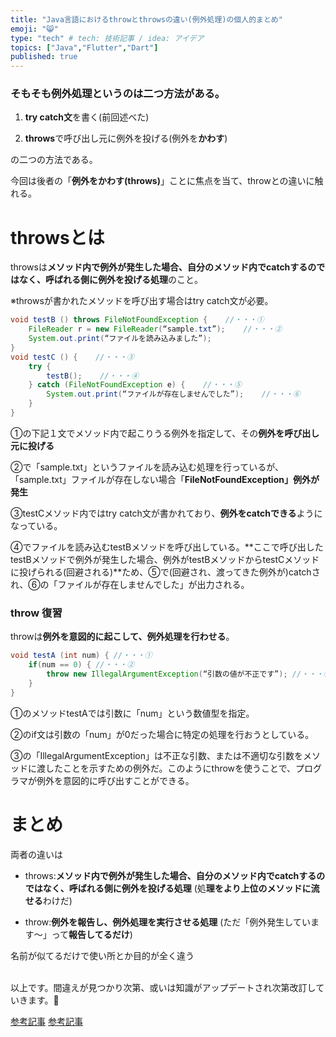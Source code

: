 ```yaml
---
title: "Java言語におけるthrowとthrowsの違い(例外処理)の個人的まとめ"
emoji: "😸"
type: "tech" # tech: 技術記事 / idea: アイデア
topics: ["Java","Flutter","Dart"]
published: true
---
```

### そもそも例外処理というのは二つ方法がある。
1. **try catch文**を書く(前回述べた)

2. **throws**で呼び出し元に例外を投げる(例外を**かわす**)

の二つの方法である。

今回は後者の「**例外をかわす(throws)**」ことに焦点を当て、throwとの違いに触れる。

# throwsとは
throwsは**メソッド内で例外が発生した場合、自分のメソッド内でcatchするのではなく、呼ばれる側に例外を投げる処理**のこと。

※throwsが書かれたメソッドを呼び出す場合はtry catch文が必要。

```java
void testB () throws FileNotFoundException {    //・・・①
    FileReader r = new FileReader(“sample.txt”);    //・・・②
    System.out.print(“ファイルを読み込みました”); 
}
void testC () {    //・・・③
    try {
        testB();    //・・・④
    } catch (FileNotFoundException e) {    //・・・⑤
        System.out.print(“ファイルが存在しませんでした”);    //・・・⑥
    }
}
```
①の下記１文でメソッド内で起こりうる例外を指定して、その**例外を呼び出し元に投げる**

②で「sample.txt」というファイルを読み込む処理を行っているが、「sample.txt」ファイルが存在しない場合「**FileNotFoundException」例外が発生**

③testCメソッド内ではtry catch文が書かれており、**例外をcatchできる**ようになっている。

④でファイルを読み込むtestBメソッドを呼び出している。**ここで呼び出したtestBメソッドで例外が発生した場合、例外がtestBメソッドからtestCメソッドに投げられる(回避される)**ため、⑤で(回避され、渡ってきた例外が)catchされ、⑥の「ファイルが存在しませんでした」が出力される。

### throw 復習
throwは**例外を意図的に起こして、例外処理を行わせる**。
```java
void testA (int num) { //・・・①
    if(num == 0) { //・・・②
        throw new IllegalArgumentException(“引数の値が不正です”); //・・・③
    }
}
```
①のメソッドtestAでは引数に「num」という数値型を指定。

②のif文は引数の「num」が0だった場合に特定の処理を行おうとしている。

③の「IllegalArgumentException」は不正な引数、または不適切な引数をメソッドに渡したことを示すための例外だ。このようにthrowを使うことで、プログラマが例外を意図的に呼び出すことができる。

# まとめ

両者の違いは

- throws:**メソッド内で例外が発生した場合、自分のメソッド内でcatchするのではなく、呼ばれる側に例外を投げる処理**
(処**理をより上位のメソッドに流せる**わけだ)

- throw:**例外を報告し、例外処理を実行させる処理**
(ただ「例外発生しています〜」って**報告してるだけ**)

名前が似てるだけで使い所とか目的が全く違う

<br>
以上です。間違えが見つかり次第、或いは知識がアップデートされ次第改訂していきます。🙏

[参考記事](https://eng-entrance.com/java-throw-and-throws3)
[参考記事](https://style.potepan.com/articles/28547.html)
